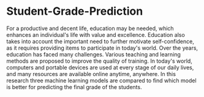 # Student-Grade-Prediction



For a productive and decent life, education may be needed, which enhances an individual's life with value and excellence. Education also takes into account the important need to further motivate self-confidence, as it requires providing items to participate in today's world. Over the years, education has faced many challenges. Various teaching and learning methods are proposed to improve the quality of training. In today's world, computers and portable devices are used at every stage of our daily lives, and many resources are available online anytime, anywhere.  In this research three machine learning models are compared to find which model is better for predicting the final grade of the students.
